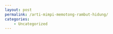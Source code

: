 ```yaml
---
layout: post
permalink: /arti-mimpi-memotong-rambut-hidung/
categories:
    - Uncategorized
---
```


